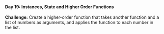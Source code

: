#### Day 19: Instances, State and Higher Order Functions
**Challenge:** Create a higher-order function that takes another function and a list of numbers as arguments, and applies the function to each number in the list.



